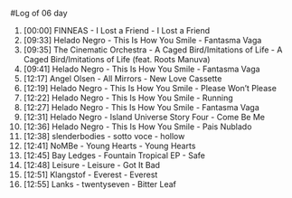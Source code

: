 #Log of 06 day

1. [00:00] FINNEAS - I Lost a Friend - I Lost a Friend
1. [09:33] Helado Negro - This Is How You Smile - Fantasma Vaga
1. [09:35] The Cinematic Orchestra - A Caged Bird/Imitations of Life - A Caged Bird/Imitations of Life (feat. Roots Manuva)
1. [09:41] Helado Negro - This Is How You Smile - Fantasma Vaga
1. [12:17] Angel Olsen - All Mirrors - New Love Cassette
1. [12:19] Helado Negro - This Is How You Smile - Please Won’t Please
1. [12:22] Helado Negro - This Is How You Smile - Running
1. [12:27] Helado Negro - This Is How You Smile - Fantasma Vaga
1. [12:31] Helado Negro - Island Universe Story Four - Come Be Me
1. [12:36] Helado Negro - This Is How You Smile - Pais Nublado
1. [12:38] slenderbodies - sotto voce - hollow
1. [12:41] NoMBe - Young Hearts - Young Hearts
1. [12:45] Bay Ledges - Fountain Tropical EP - Safe
1. [12:48] Leisure - Leisure - Got It Bad
1. [12:51] Klangstof - Everest - Everest
1. [12:55] Lanks - twentyseven - Bitter Leaf
